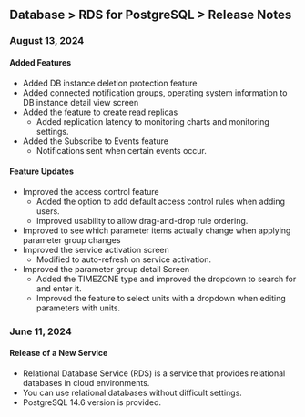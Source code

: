 ## Database > RDS for PostgreSQL > Release Notes

### August 13, 2024

#### Added Features

- Added DB instance deletion protection feature
- Added connected notification groups, operating system information to DB instance detail view screen
- Added the feature to create read replicas
  - Added replication latency to monitoring charts and monitoring settings.
- Added the Subscribe to Events feature
  - Notifications sent when certain events occur.

#### Feature Updates

- Improved the access control feature
  - Added the option to add default access control rules when adding users.
  - Improved usability to allow drag-and-drop rule ordering.
- Improved to see which parameter items actually change when applying parameter group changes
- Improved the service activation screen
  - Modified to auto-refresh on service activation.
- Improved the parameter group detail Screen
  - Added the TIMEZONE type and improved the dropdown to search for and enter it.
  - Improved the feature to select units with a dropdown when editing parameters with units.


### June 11, 2024

#### Release of a New Service

- Relational Database Service (RDS) is a service that provides relational databases in cloud environments.
- You can use relational databases without difficult settings.
- PostgreSQL 14.6 version is provided.
